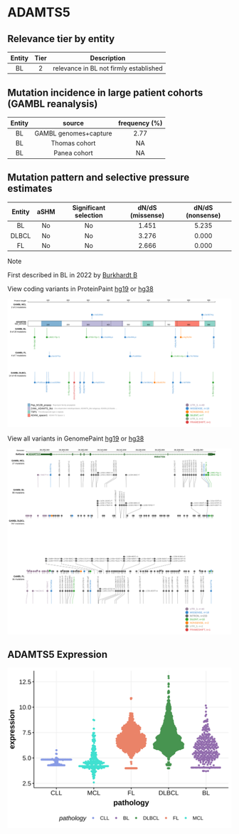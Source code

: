 # ADAMTS5

## Relevance tier by entity

|Entity|Tier|Description                           |
|:------:|:----:|--------------------------------------|
|BL    |2   |relevance in BL not firmly established|

## Mutation incidence in large patient cohorts (GAMBL reanalysis)

|Entity|source               |frequency (%)|
|:------:|:---------------------:|:-------------:|
|BL    |GAMBL genomes+capture|2.77         |
|BL    |Thomas cohort        |  NA         |
|BL    |Panea cohort         |  NA         |

## Mutation pattern and selective pressure estimates

|Entity|aSHM|Significant selection|dN/dS (missense)|dN/dS (nonsense)|
|:------:|:----:|:---------------------:|:----------------:|:----------------:|
|BL    |No  |No                   |1.451           |5.235           |
|DLBCL |No  |No                   |3.276           |0.000           |
|FL    |No  |No                   |2.666           |0.000           |


> [!NOTE]
> First described in BL in 2022 by [Burkhardt B](https://pubmed.ncbi.nlm.nih.gov/35794096)


View coding variants in ProteinPaint [hg19](https://morinlab.github.io/LLMPP/GAMBL/ADAMTS5_protein.html)  or [hg38](https://morinlab.github.io/LLMPP/GAMBL/ADAMTS5_protein_hg38.html)

![image](images/proteinpaint/ADAMTS5_NM_007038.svg)

View all variants in GenomePaint [hg19](https://morinlab.github.io/LLMPP/GAMBL/ADAMTS5.html)  or [hg38](https://morinlab.github.io/LLMPP/GAMBL/ADAMTS5_hg38.html)

![image](images/proteinpaint/ADAMTS5.svg)
## ADAMTS5 Expression
![image](images/gene_expression/ADAMTS5_by_pathology.svg)
<!-- ORIGIN: burkhardtClinicalRelevanceMolecular2022b -->
<!-- BL: burkhardtClinicalRelevanceMolecular2022b -->
